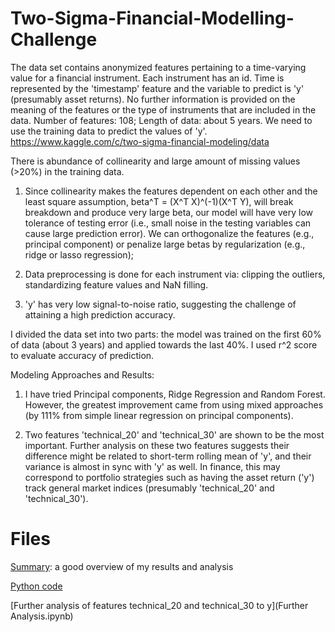 # Two-Sigma-Financial-Modelling-Challenge
The data set contains anonymized features pertaining to a time-varying value for a financial instrument. Each instrument has an id. Time is represented by the 'timestamp' feature and the variable to predict is 'y' (presumably asset returns). No further information is provided on the meaning of the features or the type of instruments that are included in the data. Number of features: 108; Length of data: about 5 years. We need to use the training data to predict the values of 'y'. https://www.kaggle.com/c/two-sigma-financial-modeling/data

There is abundance of collinearity and large amount of missing values (>20%) in the training data.

1) Since collinearity makes the features dependent on each other and the least square assumption, beta^T = (X^T X)^(-1)(X^T Y), will break breakdown and produce very large beta, our model will have very low tolerance of testing error (i.e., small noise in the testing variables can cause large prediction error). We can orthogonalize the features (e.g., principal component) or penalize large betas by regularization (e.g., ridge or lasso regression);

2) Data preprocessing is done for each instrument via: clipping the outliers, standardizing feature values and NaN filling.

3) 'y' has very low signal-to-noise ratio, suggesting the challenge of attaining a high prediction accuracy.

I divided the data set into two parts: the model was trained on the first 60% of data (about 3 years) and applied towards the last 40%. I used r^2 score to evaluate accuracy of prediction.

Modeling Approaches and Results:

1) I have tried Principal components, Ridge Regression and Random Forest. However, the greatest improvement came from using mixed approaches (by 111% from simple linear regression on principal components).

2) Two features 'technical_20' and 'technical_30' are shown to be the most important. Further analysis on these two features suggests their difference might be related to short-term rolling mean of 'y', and their variance is almost in sync with 'y' as well. In finance, this may correspond to portfolio strategies such as having the asset return ('y') track general market indices (presumably 'technical_20' and 'technical_30').

# Files

[Summary](ResultsSummary_TwoSigmaChallenge.pdf): a good overview of my results and analysis

[Python code](code/)

[Further analysis of features technical_20 and technical_30 to y](Further Analysis.ipynb)

